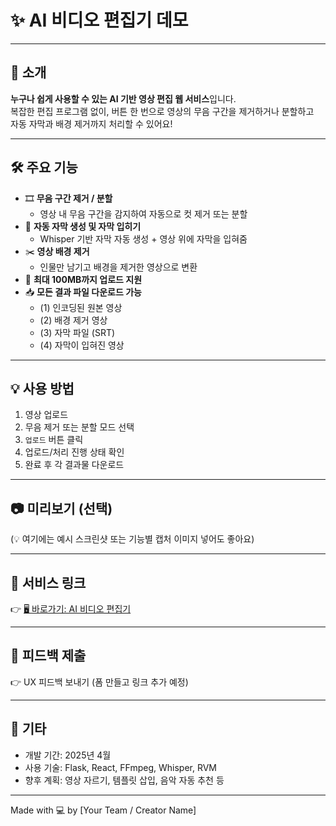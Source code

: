 # ✨ AI 비디오 편집기 데모

---

## 📌 소개
**누구나 쉽게 사용할 수 있는 AI 기반 영상 편집 웹 서비스**입니다.  
복잡한 편집 프로그램 없이, 버튼 한 번으로 영상의 무음 구간을 제거하거나 분할하고  
자동 자막과 배경 제거까지 처리할 수 있어요!

---

## 🛠️ 주요 기능

- 🎞️ **무음 구간 제거 / 분할**  
  - 영상 내 무음 구간을 감지하여 자동으로 컷 제거 또는 분할
- 💬 **자동 자막 생성 및 자막 입히기**  
  - Whisper 기반 자막 자동 생성 + 영상 위에 자막을 입혀줌
- ✂️ **영상 배경 제거**  
  - 인물만 남기고 배경을 제거한 영상으로 변환
- 🚀 **최대 100MB까지 업로드 지원**
- 📥 **모든 결과 파일 다운로드 가능**  
  - (1) 인코딩된 원본 영상  
  - (2) 배경 제거 영상  
  - (3) 자막 파일 (SRT)  
  - (4) 자막이 입혀진 영상  

---

## 💡 사용 방법

1. 영상 업로드  
2. 무음 제거 또는 분할 모드 선택  
3. `업로드` 버튼 클릭  
4. 업로드/처리 진행 상태 확인  
5. 완료 후 각 결과물 다운로드

---

## 📷 미리보기 (선택)
(💡 여기에는 예시 스크린샷 또는 기능별 캡처 이미지 넣어도 좋아요)

---

## 🔗 서비스 링크
👉 [🖥️ 바로가기: AI 비디오 편집기](https://ai-video-editor-your-domain.com)

---

## 🧪 피드백 제출
👉 UX 피드백 보내기 (폼 만들고 링크 추가 예정)

---

## 📌 기타
- 개발 기간: 2025년 4월  
- 사용 기술: Flask, React, FFmpeg, Whisper, RVM  
- 향후 계획: 영상 자르기, 템플릿 삽입, 음악 자동 추천 등

---

Made with 💻 by [Your Team / Creator Name]
